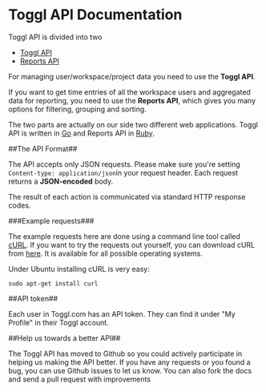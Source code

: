 Toggl API Documentation
====================

Toggl API is divided into two

* [Toggl API](toggl_api.md)
* [Reports API](reports.md)


For managing user/workspace/project data you need to use the **Toggl API**.

If you want to get time entries of all the workspace users and aggregated data for reporting, you need to use the **Reports API**, which gives you many options for filtering, grouping and sorting.

The two parts are actually on our side two different web applications. Toggl API is written in [Go](http://golang.org/) and Reports API in [Ruby](http://www.ruby-lang.org/).


##The API Format##

The API accepts only JSON requests. Please make sure you're setting `Content-type: application/json`in your request header. Each request returns a **JSON-encoded** body.

The result of each action is communicated via standard HTTP response codes.

###Example requests###

The example requests here are done using a command line tool called [cURL](http://en.wikipedia.org/wiki/CURL). If you want to try the requests out yourself, you can download cURL from [here](http://curl.haxx.se/download.html). It is available for all possible operating systems.

Under Ubuntu installing cURL is very easy:

```shell
sudo apt-get install curl
```

##API token##

Each user in Toggl.com has an API token. They can find it under "My Profile" in their Toggl account.


##Help us towards a better API##

The Toggl API has moved to Github so you could actively participate in helping us making the API better. If you have any requests or you found a bug, you can use Github issues to let us know. You can also fork the docs and send a pull request with improvements
